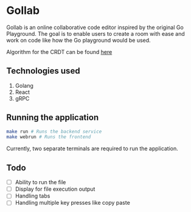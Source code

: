 # Gollab

Gollab is an online collaborative code editor inspired by the original Go Playground. The goal is to enable users to create a room with ease and work on code like how the Go playground would be used.

Algorithm for the CRDT can be found [here](https://hal.archives-ouvertes.fr/hal-01552799/document)

## Technologies used

1. Golang
2. React
3. gRPC

## Running the application

```bash
make run # Runs the backend service
make webrun # Runs the frontend
```

Currently, two separate terminals are required to run the application.

## Todo

- [ ] Ability to run the file
- [ ] Display for file execution output
- [ ] Handling tabs
- [ ] Handling multiple key presses like copy paste

